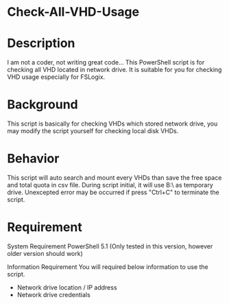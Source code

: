 # Check-All-VHD-Usage
# Description
I am not a coder, not writing great code...
This PowerShell script is for checking all VHD located in network drive. It is suitable for you for checking VHD usage especially for FSLogix.

# Background
This script is basically for checking VHDs which stored network drive, you may modify the script yourself for checking local disk VHDs.

# Behavior
This script will auto search and mount every VHDs than save the free space and total quota in csv file. During script initial, it will use B:\ as temporary drive.
Unexcepted error may be occurred if press "Ctrl+C" to terminate the script.

# Requirement
System Requirement
PowerShell 5.1 (Only tested in this version, however older version should work)

Information Requirement
You will required below information to use the script.
  - Network drive location / IP address
  - Network drive credentials
